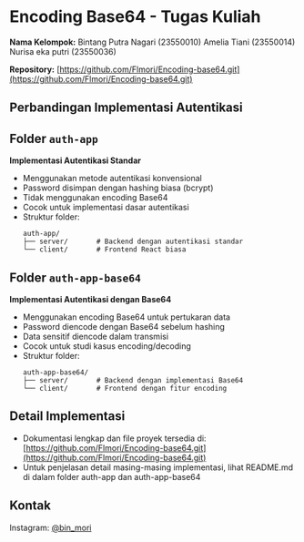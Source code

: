 # Encoding Base64 - Tugas Kuliah

**Nama Kelompok:** 
Bintang Putra Nagari  (23550010)
Amelia Tiani (23550014)
Nurisa eka putri (23550036)

**Repository:** [https://github.com/Flmori/Encoding-base64.git](https://github.com/Flmori/Encoding-base64.git)

## Perbandingan Implementasi Autentikasi

## Folder `auth-app`

**Implementasi Autentikasi Standar**

- Menggunakan metode autentikasi konvensional
- Password disimpan dengan hashing biasa (bcrypt)
- Tidak menggunakan encoding Base64
- Cocok untuk implementasi dasar autentikasi
- Struktur folder:
  ```
  auth-app/
  ├── server/       # Backend dengan autentikasi standar
  └── client/       # Frontend React biasa
  ```

## Folder `auth-app-base64`

**Implementasi Autentikasi dengan Base64**

- Menggunakan encoding Base64 untuk pertukaran data
- Password diencode dengan Base64 sebelum hashing
- Data sensitif diencode dalam transmisi
- Cocok untuk studi kasus encoding/decoding
- Struktur folder:
  ```
  auth-app-base64/
  ├── server/       # Backend dengan implementasi Base64
  └── client/       # Frontend dengan fitur encoding
  ```

## Detail Implementasi

- Dokumentasi lengkap dan file proyek tersedia di: [https://github.com/Flmori/Encoding-base64.git](https://github.com/Flmori/Encoding-base64.git)
- Untuk penjelasan detail masing-masing implementasi, lihat README.md di dalam folder auth-app dan auth-app-base64

## Kontak

Instagram: [@bin_mori](https://instagram.com/bin_mori)
